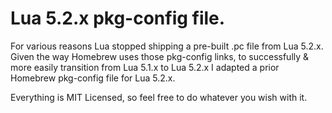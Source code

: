 Lua 5.2.x pkg-config file.
=======

For various reasons Lua stopped shipping a pre-built .pc file from Lua 5.2.x. Given the way Homebrew uses those pkg-config links, to successfully & more easily transition from Lua 5.1.x to Lua 5.2.x I adapted a prior Homebrew pkg-config file for Lua 5.2.x.

Everything is MIT Licensed, so feel free to do whatever you wish with it.
